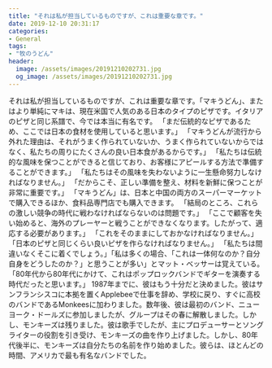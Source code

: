 ```yaml
---
title: "それは私が担当しているものですが、これは重要な章です。"
date: 2019-12-10 20:31:17
categories:
- General
tags:
- "牧のうどん"
header:
  image: /assets/images/20191210202731.jpg
  og_image: /assets/images/20191210202731.jpg
---
```


それは私が担当しているものですが、これは重要な章です。「マキうどん」、またはより単純にマキは、現在米国で人気のある日本のタイプのピザです。イタリアのピザと同じ系譜で、今では本当に有名です。 「まだ伝統的なピザであるため、ここでは日本の食材を使用していると思います。」 「マキうどんが流行から外れた理由は、それがうまく作られていないか、うまく作られていないからではなく、私たちの周りにたくさんの良い日本食があるからです。」 「私たちは伝統的な風味を保つことができると信じており、お客様にアピールする方法で準備することができます。」 「私たちはその風味を失わないように一生懸命努力しなければなりません。」 「だからこそ、正しい準備を整え、材料を新鮮に保つことが非常に重要です。」 「マキうどん」は、日本と中国の両方のスーパーマーケットで購入できるほか、食料品専門店でも購入できます。 「結局のところ、これらの激しい競争の時代に戦わなければならないのは問題です。」 「ここで顧客を失い始めると、海外のプレーヤーと戦うことができなくなります。したがって、適応する必要があります。」 「これをそのままにしておかなければなりません。」 「日本のピザと同じくらい良いピザを作らなければなりません。」 「私たちは間違いなくそこに着くでしょう。」「私は多くの場合、「これは一体何なのか？自分自身をどうしたのか？」と思うことが多い」とマット・ベッサーは覚えている。 「80年代から80年代にかけて、これはポップロックバンドでギターを演奏する時代だったと思います。」 1987年までに、彼はもう十分だと決めました。彼はサンフランシスコに本拠を置くApplebeeで仕事を辞め、学校に戻り、すぐに高校のバンドであるMonkeesに加わりました。数年後、彼は最初のバンド、ニューヨーク・ドールズに参加しましたが、グループはその春に解散しました。しかし、モンキーズは残りました。彼は歌手でしたが、主にプロデューサーとソングライターの役割を引き受け、モンキーズの曲を作り上げました。しかし、80年代後半に、モンキーズは自分たちの名前を作り始めました。彼らは、ほとんどの時間、アメリカで最も有名なバンドでした。
